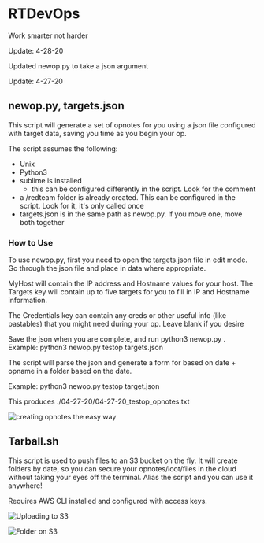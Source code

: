 # RTDevOps
Work smarter not harder

Update: 4-28-20

Updated newop.py to take a json argument

Update: 4-27-20

## newop.py, targets.json

This script will generate a set of opnotes for you using a json file configured with target data, saving you time as you begin your op. 

The script assumes the following:

 * Unix
 * Python3
 * sublime is installed
   * this can be configured differently in the script. Look for the comment
 * a /redteam folder is already created. This can be configured in the script. Look for it, it's only called once
 * targets.json is in the same path as newop.py. If you move one, move both together
 
 ### How to Use
 
 To use newop.py, first you need to open the targets.json file in edit mode. Go through the json file and place in data where appropriate. 
 
 MyHost will contain the IP address and Hostname values for your host. The Targets key will contain up to five targets for you to fill in IP and Hostname information. 
 
 The Credentials key can contain any creds or other useful info (like pastables) that you might need during your op. Leave blank if you desire

Save the json when you are complete, and run python3 newop.py <opname> <jsonfile>. Example: python3 newop.py testop targets.json

The script will parse the json and generate a form for based on date + opname in a folder based on the date. 

Example: python3 newop.py testop target.json

This produces ./04-27-20/04-27-20_testop_opnotes.txt

![creating opnotes the easy way](https://raw.githubusercontent.com/icebearfriend/stash/master/opnotes.jpg)


## Tarball.sh

This script is used to push files to an S3 bucket on the fly. It will create folders by date, so you can secure your opnotes/loot/files in the cloud without taking your eyes off the terminal. Alias the script and you can use it anywhere!

Requires AWS CLI installed and configured with access keys. 

![Uploading to S3](https://raw.githubusercontent.com/icebearfriend/stash/master/tarball_upload.png)

![Folder on S3](https://raw.githubusercontent.com/icebearfriend/stash/master/S3_Tarball.png)


